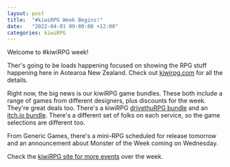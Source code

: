 ```yaml
---
layout: post
title:  "#kiwiRPG Week Begins!"
date:   "2022-04-01 09:00:00 +12:00"
categories: kiwiRPG
---
```

Welcome to #kiwiRPG week!

Ther's going to be loads happening focused on showing the RPG stuff happening here in Aotearoa New Zealand. Check out [kiwirpg.com](https://www.kiwirpg.com/) for all the details.

Right now, the big news is our kiwiRPG game bundles. These both include a range of games from different designers, plus discounts for the week. They're great deals too. 
There's a kiwiRPG [drivethuRPG bundle](https://www.drivethrurpg.com/product/390982/KiwiRPG-Week-2022-BUNDLE) and an [itch.io bundle](https://itch.io/b/1356/kiwirpg-week-bundle-2022). There's a different set of folks on each service, so the game selections are different too.

From Generic Games, there's a mini-RPG scheduled for release tomorrow and an announcement about Monster of the Week coming on Wednesday. 

Check the [kiwiRPG site for more events](https://www.kiwirpg.com/info/) over the week.